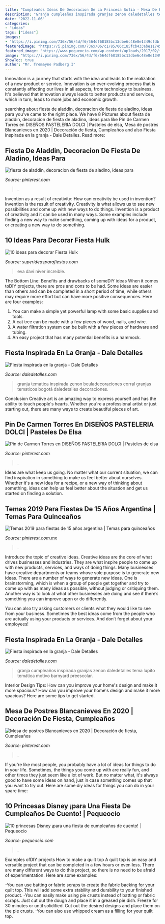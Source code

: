 ```yaml
---
title: "Cumpleaños Ideas De Decoracion De La Princesa Sofia - Mesa De Postres Blancanieves En 2020"
description: "Granja cumpleaños inspirada granjas zenon daledetalles tema lupito temática motivo barnyard preescolar"
date: "2022-11-06"
categories:
- "ideas"
tags: ["ideas"]
images:
- "https://i.pinimg.com/736x/56/4d/f6/564df68185bc13dbe6c48e0e1349cfdb.jpg"
featuredImage: "https://i.pinimg.com/736x/06/c1/85/06c185fcb433abe1174573c23c62d533--piñata-frozen-frozen-party.jpg"
featured_image: "https://www.pequeocio.com/wp-content/uploads/2017/02/fiesta-cenicienta.jpg"
image: "https://i.pinimg.com/736x/56/4d/f6/564df68185bc13dbe6c48e0e1349cfdb.jpg"
ShowToc: true
author: "Mr. Tremayne Padberg I"
---
```



Innovation is a journey that starts with the idea and leads to the realization of a new product or service. Innovation is an ever-evolving process that is constantly affecting our lives in all aspects, from technology to business. It's believed that innovation always leads to better products and services, which in turn, leads to more jobs and economic growth.

	

		
searching about fiesta de aladdin, decoracion de fiesta de aladino, ideas para you've came to the right place. We have 8 Pictures about fiesta de aladdin, decoracion de fiesta de aladino, ideas para like Pin de Carmen Torres en DISEÑOS PASTELERIA DOLCI | Pasteles de elsa, Mesa de postres Blancanieves en 2020 | Decoración de fiesta, Cumpleaños and also Fiesta inspirada en la granja - Dale Detalles. Read more:
		
    
## Fiesta De Aladdin, Decoracion De Fiesta De Aladino, Ideas Para

<img loading=lazy src="https://i.pinimg.com/736x/ca/b5/86/cab586aa0acc32c7817e33b3edc384f9.jpg" onerror="this.onerror=null;this.src='https://tse4.mm.bing.net/th?id=OIP.QLAkAZ6ViA3LJlocDQBpVQHaFM&amp;pid=15.1';" alt="fiesta de aladdin, decoracion de fiesta de aladino, ideas para">

_Source: pinterest.com_

>. 

	

Invention as a result of creativity: How can creativity be used in invention?
Invention is the result of creativity. Creativity is what allows us to see new possibilities and come up with new ways to do things. Invention is a product of creativity and it can be used in many ways. Some examples include finding a new way to make something, coming up with ideas for a product, or creating a new way to do something.

    
## 10 Ideas Para Decorar Fiesta Hulk

<img loading=lazy src="https://1.bp.blogspot.com/-Fro3NSKIYug/XZsJImx-zQI/AAAAAAAAcng/kFTdtdK7QN89_pCHXxO0I3A1p3EZRvv5QCLcBGAsYHQ/s1600/33.jpg" onerror="this.onerror=null;this.src='https://tse3.mm.bing.net/th?id=OIP.G0bnNdSjwrp4kB1lAGY_MgHaNL&amp;pid=15.1';" alt="10 ideas para decorar Fiesta Hulk">

_Source: superideasparafiestas.com_

>eva davi niver increible. 

	

The Bottom Line: Benefits and drawbacks of someDIY ideas
When it comes toDIY projects, there are pros and cons to be had. Some ideas are easier than others and can be completed in a short period of time, while others may require more effort but can have more positive consequences. Here are four examples: 
1. You can make a simple yet powerful lamp with some basic supplies and tools.
2. A cat tree can be made with a few pieces of wood, nails, and wire.
3. A water filtration system can be built with a few pieces of hardware and tubing. 
4. An easy project that has many potential benefits is a hammock.

    
## Fiesta Inspirada En La Granja - Dale Detalles

<img loading=lazy src="https://i2.wp.com/www.daledetalles.com/wp-content/uploads/2016/02/12-16.jpg" onerror="this.onerror=null;this.src='https://tse4.mm.bing.net/th?id=OIP.Gtft9Gigpb06y5kmoiP1BQHaJd&amp;pid=15.1';" alt="Fiesta inspirada en la granja - Dale Detalles">

_Source: daledetalles.com_

>granja tematica inspirada zenon beuladecoraciones corral granjas tematicos bogotá daledetalles decoraciones. 

	

Conclusion
Creative art is an amazing way to express yourself and has the ability to touch people's hearts. Whether you're a professional artist or just starting out, there are many ways to create beautiful pieces of art.

    
## Pin De Carmen Torres En DISEÑOS PASTELERIA DOLCI | Pasteles De Elsa

<img loading=lazy src="https://i.pinimg.com/736x/06/c1/85/06c185fcb433abe1174573c23c62d533--piñata-frozen-frozen-party.jpg" onerror="this.onerror=null;this.src='https://tse4.mm.bing.net/th?id=OIP.Iu6XZjCFxud1LTZ-HQBJegHaNH&amp;pid=15.1';" alt="Pin de Carmen Torres en DISEÑOS PASTELERIA DOLCI | Pasteles de elsa">

_Source: pinterest.com_

>. 

	

Ideas are what keep us going. No matter what our current situation, we can find inspiration in something to make us feel better about ourselves. Whether it's a new idea for a recipe, or a new way of thinking about something, ideas can help us feel better about the situation and get us started on finding a solution.

    
## Temas 2019 Para Fiestas De 15 Años Argentina | Temas Para Quinceaños

<img loading=lazy src="https://i.pinimg.com/736x/c9/23/49/c9234992e0d41e65d820349610a12f36.jpg" onerror="this.onerror=null;this.src='https://tse1.mm.bing.net/th?id=OIP.mC1hyZYq0sblS0ZCIAmfmAHaHa&amp;pid=15.1';" alt="Temas 2019 para fiestas de 15 años argentina | Temas para quinceaños">

_Source: pinterest.com.mx_

>. 

	

Introduce the topic of creative ideas.
Creative ideas are the core of what drives businesses and industries. They are what inspire people to come up with new products, services, and ways of doing things. Many businesses have creative departments or teams whose sole purpose is to generate new ideas.
There are a number of ways to generate new ideas. One is brainstorming, which is when a group of people get together and try to come up with as many ideas as possible, without judging or critiquing them. Another way is to look at what other businesses are doing and see if there’s something you can improve upon or do differently.

You can also try asking customers or clients what they would like to see from your business. Sometimes the best ideas come from the people who are actually using your products or services. And don’t forget about your employees!

    
## Fiesta Inspirada En La Granja - Dale Detalles

<img loading=lazy src="https://i1.wp.com/www.daledetalles.com/wp-content/uploads/2016/02/10-16.jpg" onerror="this.onerror=null;this.src='https://tse4.mm.bing.net/th?id=OIP.GzvdaPvqdG1Ob9HN3EHR2AHaFj&amp;pid=15.1';" alt="Fiesta inspirada en la granja - Dale Detalles">

_Source: daledetalles.com_

>granja cumpleaños inspirada granjas zenon daledetalles tema lupito temática motivo barnyard preescolar. 

	

Interior Design Tips: How can you improve your home's design and make it more spacious?
How can you improve your home's design and make it more spacious? Here are some tips to get started.

    
## Mesa De Postres Blancanieves En 2020 | Decoración De Fiesta, Cumpleaños

<img loading=lazy src="https://i.pinimg.com/736x/56/4d/f6/564df68185bc13dbe6c48e0e1349cfdb.jpg" onerror="this.onerror=null;this.src='https://tse3.mm.bing.net/th?id=OIP.ZLhph29qxCsThslGOlCP7QHaIo&amp;pid=15.1';" alt="Mesa de postres Blancanieves en 2020 | Decoración de fiesta, Cumpleaños">

_Source: pinterest.com_

>. 

	

If you're like most people, you probably have a lot of ideas for things to do in your life. Sometimes, the things you come up with are really fun, and other times they just seem like a lot of work. But no matter what, it's always good to have some ideas on hand, just in case something comes up that you want to try out. Here are some diy ideas for things you can do in your spare time: 

    
## 10 Princesas Disney ¡para Una Fiesta De Cumpleaños De Cuento! | Pequeocio

<img loading=lazy src="https://www.pequeocio.com/wp-content/uploads/2017/02/fiesta-cenicienta.jpg" onerror="this.onerror=null;this.src='https://tse2.mm.bing.net/th?id=OIP.eGMTKqZT9UnnpGQ9jApLsgHaHa&amp;pid=15.1';" alt="10 princesas Disney ¡para una fiesta de cumpleaños de cuento! | Pequeocio">

_Source: pequeocio.com_

>. 

	

Examples ofDIY projects
How to make a quilt top
A quilt top is an easy and versatile project that can be completed in a few hours or even less. There are many different ways to do this project, so there is no need to be afraid of experimentation. Here are some examples: 

-You can use batting or fabric scraps to create the fabric backing for your quilt top. This will add some extra stability and durability to your finished product. 
-You can easily make using pie crusts instead of batting or fabric scraps. Just cut out the dough and place it in a greased pie dish. Freeze for 30 minutes or until solidified. Cut out the desired designs and place them on the pie crusts. 
-You can also use whipped cream as a filling for your quilt top.

